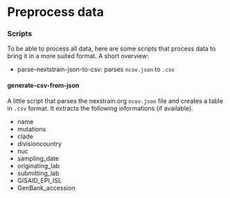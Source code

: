 # Preprocess data

### Scripts
To be able to process all data, here are some scripts that process data to bring it in a more suited format. A short overview:

  * parse-nextstrain-json-to-csv: parses `ncov.json` to `.csv`

#### generate-csv-from-json
A little script that parses the nexstrain.org `ncov.json` file and creates a table in `.csv` format. It extracts the following informations (if available).

  * name
  * mutations
  * clade
  * divisioncountry
  * nuc
  * sampling_date
  * originating_lab
  * submitting_lab
  * GISAID_EPI_ISL
  * GenBank_accession